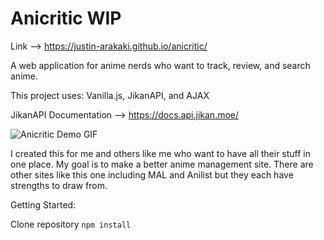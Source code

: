 # Anicritic WIP

Link --> https://justin-arakaki.github.io/anicritic/

A web application for anime nerds who want to track, review, and search anime.

This project uses: Vanilla.js, JikanAPI, and AJAX

JikanAPI Documentation --> https://docs.api.jikan.moe/

![Anicritic Demo GIF](https://user-images.githubusercontent.com/97260501/191598264-f12adfbb-a6d5-4a41-9939-e41bce253e36.gif)

I created this for me and others like me who want to have all their stuff in one place. My goal is to make a better anime management site. There are other sites like this one including MAL and Anilist but they each have strengths to draw from.

Getting Started:

Clone repository
`npm install`
